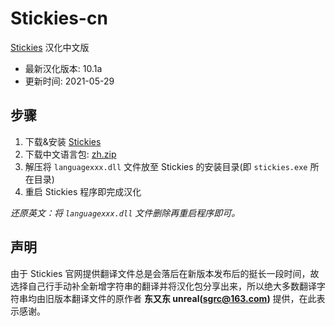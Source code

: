 # Stickies-cn

[Stickies](https://www.zhornsoftware.co.uk/stickies/index.html) 汉化中文版

- 最新汉化版本: 10.1a
- 更新时间: 2021-05-29

## 步骤

1. 下载&安装 [Stickies](https://www.zhornsoftware.co.uk/stickies/download.html)
2. 下载中文语言包: [zh.zip](https://github.com/LightAPIs/Stickies-cn/releases)
3. 解压将 `languagexxx.dll` 文件放至 Stickies 的安装目录(即 `stickies.exe` 所在目录)
4. 重启 Stickies 程序即完成汉化

_还原英文：将 `languagexxx.dll` 文件删除再重启程序即可。_

## 声明

由于 Stickies 官网提供翻译文件总是会落后在新版本发布后的挺长一段时间，故选择自己行手动补全新增字符串的翻译并将汉化包分享出来，所以绝大多数翻译字符串均由旧版本翻译文件的原作者 **东又东 unreal(<sgrc@163.com>)** 提供，在此表示感谢。
